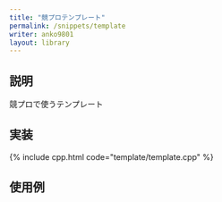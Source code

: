 ```yaml
---
title: "競プロテンプレート"
permalink: /snippets/template
writer: anko9801
layout: library
---
```


## 説明

競プロで使うテンプレート

## 実装

{% include cpp.html code="template/template.cpp" %}

## 使用例

